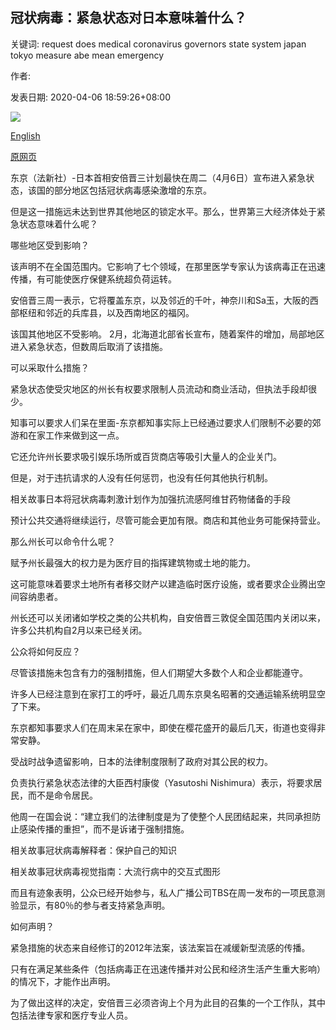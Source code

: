 ## 冠状病毒：紧急状态对日本意味着什么？

关键词: request does medical coronavirus governors state system japan tokyo measure abe mean emergency

作者: 

发表日期: 2020-04-06 18:59:26+08:00

![](https://www.straitstimes.com/sites/default/files/styles/x_large/public/articles/2020/04/06/yq-japancov-0006042020.jpg?itok=1WdDYTGI)

[English](Coronavirus%3A%20What%20does%20a%20state%20of%20emergency%20mean%20for%20Japan%3F.md)

[原网页](https://www.straitstimes.com/asia/east-asia/coronavirus-what-does-a-state-of-emergency-mean-for-japan)

东京（法新社）-日本首相安倍晋三计划最快在周二（4月6日）宣布进入紧急状态，该国的部分地区包括冠状病毒感染激增的东京。

但是这一措施远未达到世界其他地区的锁定水平。那么，世界第三大经济体处于紧急状态意味着什么呢？

哪些地区受到影响？

该声明不在全国范围内。它影响了七个领域，在那里医学专家认为该病毒正在迅速传播，有可能使医疗保健系统超负荷运转。

安倍晋三周一表示，它将覆盖东京，以及邻近的千叶，神奈川和Sa玉，大阪的西部枢纽和邻近的兵库县，以及西南地区的福冈。

该国其他地区不受影响。 2月，北海道北部省长宣布，随着案件的增加，局部地区进入紧急状态，但数周后取消了该措施。

可以采取什么措施？

紧急状态使受灾地区的州长有权要求限制人员流动和商业活动，但执法手段却很少。

知事可以要求人们呆在里面-东京都知事实际上已经通过要求人们限制不必要的郊游和在家工作来做到这一点。

它还允许州长要求吸引娱乐场所或百货商店等吸引大量人的企业关门。

但是，对于违抗请求的人没有任何惩罚，也没有任何其他执行机制。

相关故事日本将冠状病毒刺激计划作为加强抗流感阿维甘药物储备的手段

预计公共交通将继续运行，尽管可能会更加有限。商店和其他业务可能保持营业。

那么州长可以命令什么呢？

赋予州长最强大的权力是为医疗目的指挥建筑物或土地的能力。

这可能意味着要求土地所有者移交财产以建造临时医疗设施，或者要求企业腾出空间容纳患者。

州长还可以关闭诸如学校之类的公共机构，自安倍晋三敦促全国范围内关闭以来，许多公共机构自2月以来已经关闭。

公众将如何反应？

尽管该措施未包含有力的强制措施，但人们期望大多数个人和企业都能遵守。

许多人已经注意到在家打工的呼吁，最近几周东京臭名昭著的交通运输系统明显空了下来。

东京都知事要求人们在周末呆在家中，即使在樱花盛开的最后几天，街道也变得非常安静。

受战时战争遗留影响，日本的法律制度限制了政府对其公民的权力。

负责执行紧急状态法律的大臣西村康俊（Yasutoshi Nishimura）表示，将要求居民，而不是命令居民。

他周一在国会说：“建立我们的法律制度是为了使整个人民团结起来，共同承担防止感染传播的重担”，而不是诉诸于强制措施。

相关故事冠状病毒解释者：保护自己的知识

相关故事冠状病毒视觉指南：大流行病中的交互式图形

而且有迹象表明，公众已经开始参与，私人广播公司TBS在周一发布的一项民意测验显示，有80％的参与者支持紧急声明。

如何声明？

紧急措施的状态来自经修订的2012年法案，该法案旨在减缓新型流感的传播。

只有在满足某些条件（包括病毒正在迅速传播并对公民和经济生活产生重大影响）的情况下，才能作出声明。

为了做出这样的决定，安倍晋三必须咨询上个月为此目的召集的一个工作队，其中包括法律专家和医疗专业人员。